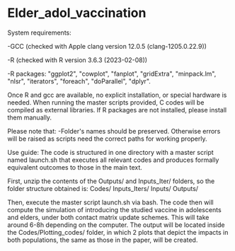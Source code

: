 # Elder_adol_vaccination

System requirements:

-GCC (checked with Apple clang version 12.0.5 (clang-1205.0.22.9))

-R (checked with R version 3.6.3 (2023-02-08))

-R packages: "ggplot2", "cowplot", "fanplot", "gridExtra", "minpack.lm", "nlsr", "iterators", "foreach", "doParallel", "dplyr".

Once R and gcc are available, no explicit installation, or special hardware is needed. When running the master scripts provided, C codes will be compiled as external libraries. If R packages are not installed, please install them manually.

Please note that: -Folder's names should be preserved. Otherwise errors will be raised as scripts need the correct paths for working properly.

Use guide:
The code is structured in one directory with a master script named launch.sh that executes all relevant codes and produces formally equivalent outcomes to those in the main text.

First, unzip the contents of the Outputs/ and Inputs_Iter/ folders, so the folder structure obtained is:
Codes/
Inputs_Iters/
Inputs/
Outputs/

Then, execute the master script launch.sh via bash.
The code then will compute the simulation of introducing the studied vaccine in adolescents and elders, under both contact matrix update schemes. This will take around 6-8h depending on the computer.
The output will be located inside the Codes/Plotting_codes/ folder, in which 2 plots that depict the impacts in both populations, the same as those in the paper, will be created.

